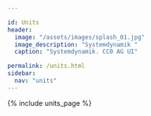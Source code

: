 ```yaml
---

id: Units
header:
  image: "/assets/images/splash_01.jpg"
  image_description: "Systemdynamik "
  caption: "Systemdynamik. CC0 AG UI"

permalink: /units.html
sidebar:
  nav: "units"
---
```


{% include units_page %}
